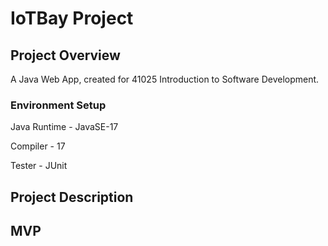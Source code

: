 # IoTBay Project

## Project Overview
A Java Web App, created for 41025 Introduction to Software Development.

### Environment Setup
Java Runtime - JavaSE-17

Compiler - 17

Tester - JUnit

## Project Description


## MVP